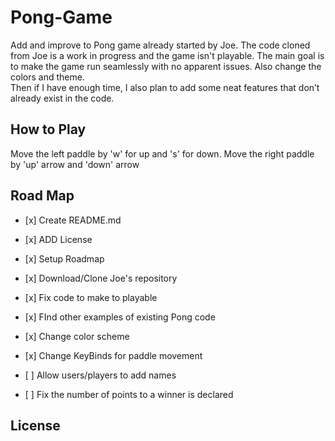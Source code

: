 # Pong-Game
Add and improve to Pong game already started by Joe. The code cloned from Joe is a work in progress and the game isn't playable.
The main goal is to make the game run seamlessly with no apparent issues. Also change the colors and theme.   
Then if I have enough time, I also plan to add some neat features that don’t already exist in the code. 

## How to Play
Move the left paddle by 'w' for up and 's' for down. Move the right paddle by 'up' arrow and 'down' arrow
## Road Map

* <p>[x] Create README.md</p>
* <p>[x] ADD License</p>
* <p>[x] Setup Roadmap</p>
* <p>[x] Download/Clone Joe's repository</p> 
* <p>[x] Fix code to make to playable</p>
* <p>[x] FInd other examples of existing Pong code</p>
* <p>[x] Change color scheme</p>
* <p>[x] Change KeyBinds for paddle movement</p>
* <p>[ ] Allow users/players to add names</p>
* <p>[ ] Fix the number of points to a winner is declared</p>

## License 
